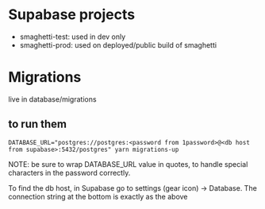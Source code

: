 # Supabase projects

- smaghetti-test: used in dev only
- smaghetti-prod: used on deployed/public build of smaghetti

# Migrations

live in database/migrations

## to run them

```
DATABASE_URL="postgres://postgres:<password from 1password>@<db host from supabase>:5432/postgres" yarn migrations-up
```

NOTE: be sure to wrap DATABASE_URL value in quotes, to handle special characters in the password correctly.

To find the db host, in Supabase go to settings (gear icon) -> Database. The connection string at the bottom is exactly as the above
